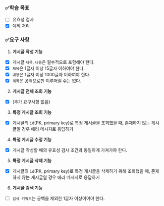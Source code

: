 ### ✅학습 목표

- [ ]  유효성 검사
- [x]  예외 처리

### ✅요구 사항

1. **게시글 작성 기능**
- [x]  게시글 `제목`, `내용`은 필수적으로 포함해야 한다.
- [x]  `제목`은 1글자 이상 15글자 이하여야 한다.
- [x]  `내용`은 1글자 이상 1000글자 이하여야 한다.
- [x]  `제목`은 공백으로만 이루어질 수는 없다.

2. **게시글 전체 조회 기능**
- [x]  (추가 요구사항 없음)

3. **특정 게시글 조회 기능**
- [x]  게시글의 `id`(PK, primary key)로 특정 게시글을 조회했을 때, 존재하지 않는 게시글일 경우 에러 메시지로 응답하기

4. **특정 게시글 수정 기능**
- [x]  게시글 작성할 때의 유효성 검사 조건과 동일하게 가져가야 한다.

5. **특정 게시글 삭제 기능**
- [x]  게시글의 `id`(PK, primary key)로 특정 게시글을 삭제하기 위해 조회했을 때, 존재하지 않는 게시글일 경우 에러 메시지로 응답하기

6. **게시글 검색 기능**
- [ ]  `검색 키워드`는 공백을 제외한 1글자 이상이어야 한다.